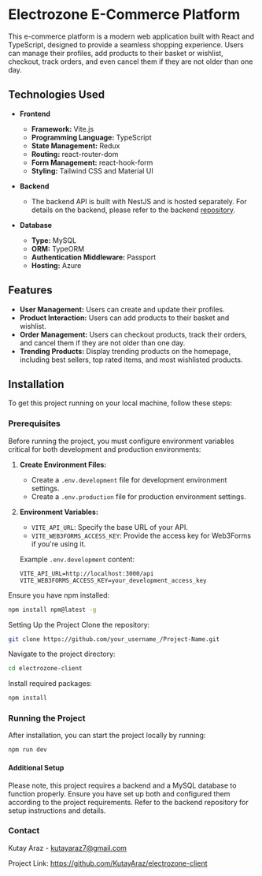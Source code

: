 # Electrozone E-Commerce Platform

This e-commerce platform is a modern web application built with React and TypeScript, designed to provide a seamless shopping experience. Users can manage their profiles, add products to their basket or wishlist, checkout, track orders, and even cancel them if they are not older than one day.

## Technologies Used

- **Frontend**
  - **Framework:** Vite.js
  - **Programming Language:** TypeScript
  - **State Management:** Redux
  - **Routing:** react-router-dom
  - **Form Management:** react-hook-form
  - **Styling:** Tailwind CSS and Material UI

- **Backend**
  - The backend API is built with NestJS and is hosted separately. For details on the backend, please refer to the backend [repository](https://github.com/KutayAraz/electrozone-server).

- **Database**
  - **Type:** MySQL
  - **ORM:** TypeORM
  - **Authentication Middleware:** Passport
  - **Hosting:** Azure

## Features

- **User Management:** Users can create and update their profiles.
- **Product Interaction:** Users can add products to their basket and wishlist.
- **Order Management:** Users can checkout products, track their orders, and cancel them if they are not older than one day.
- **Trending Products:** Display trending products on the homepage, including best sellers, top rated items, and most wishlisted products.

## Installation

To get this project running on your local machine, follow these steps:

### Prerequisites

Before running the project, you must configure environment variables critical for both development and production environments:

1. **Create Environment Files:**
   - Create a `.env.development` file for development environment settings.
   - Create a `.env.production` file for production environment settings.

2. **Environment Variables:**
   - `VITE_API_URL`: Specify the base URL of your API.
   - `VITE_WEB3FORMS_ACCESS_KEY`: Provide the access key for Web3Forms if you're using it.

   Example `.env.development` content:
   ```plaintext
   VITE_API_URL=http://localhost:3000/api
   VITE_WEB3FORMS_ACCESS_KEY=your_development_access_key

Ensure you have npm installed:

```sh
npm install npm@latest -g
```

Setting Up the Project
Clone the repository:

```sh
git clone https://github.com/your_username_/Project-Name.git
```

Navigate to the project directory:

```sh
cd electrozone-client
```

Install required packages:

```sh
npm install
```

### Running the Project
After installation, you can start the project locally by running:

```sh
npm run dev
```

#### Additional Setup
Please note, this project requires a backend and a MySQL database to function properly. Ensure you have set up both and configured them according to the project requirements. Refer to the backend repository for setup instructions and details.

### Contact
Kutay Araz - kutayaraz7@gmail.com

Project Link: https://github.com/KutayAraz/electrozone-client
